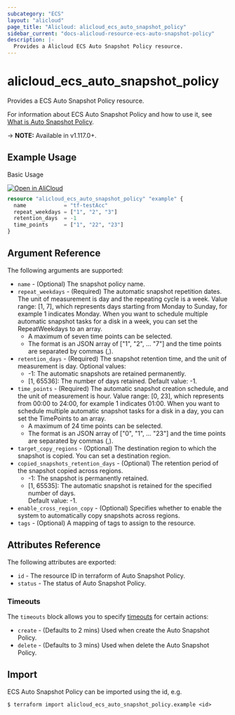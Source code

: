 ```yaml
---
subcategory: "ECS"
layout: "alicloud"
page_title: "Alicloud: alicloud_ecs_auto_snapshot_policy"
sidebar_current: "docs-alicloud-resource-ecs-auto-snapshot-policy"
description: |-
  Provides a Alicloud ECS Auto Snapshot Policy resource.
---
```


# alicloud\_ecs\_auto\_snapshot\_policy

Provides a ECS Auto Snapshot Policy resource.

For information about ECS Auto Snapshot Policy and how to use it, see [What is Auto Snapshot Policy](https://www.alibabacloud.com/help/en/doc-detail/25527.htm).

-> **NOTE:** Available in v1.117.0+.

## Example Usage

Basic Usage

<div style="display: block;margin-bottom: 40px;"><div class="oics-button" style="float: right;position: absolute;margin-bottom: 10px;">
  <a href="https://api.aliyun.com/terraform?resource=alicloud_ecs_auto_snapshot_policy&exampleId=11ecb213-3d91-9802-ac83-049610753c690fa63d3c&activeTab=example&spm=docs.r.ecs_auto_snapshot_policy.0.11ecb2133d&intl_lang=EN_US" target="_blank">
    <img alt="Open in AliCloud" src="https://img.alicdn.com/imgextra/i1/O1CN01hjjqXv1uYUlY56FyX_!!6000000006049-55-tps-254-36.svg" style="max-height: 44px; max-width: 100%;">
  </a>
</div></div>

```terraform
resource "alicloud_ecs_auto_snapshot_policy" "example" {
  name            = "tf-testAcc"
  repeat_weekdays = ["1", "2", "3"]
  retention_days  = -1
  time_points     = ["1", "22", "23"]
}

```

## Argument Reference

The following arguments are supported:

* `name` - (Optional) The snapshot policy name.
* `repeat_weekdays` - (Required) The automatic snapshot repetition dates. The unit of measurement is day and the repeating cycle is a week. Value range: [1, 7], which represents days starting from Monday to Sunday, for example 1  indicates Monday. When you want to schedule multiple automatic snapshot tasks for a disk in a week, you can set the RepeatWeekdays to an array.
    - A maximum of seven time points can be selected.
    - The format is  an JSON array of ["1", "2", … "7"]  and the time points are separated by commas (,).
* `retention_days` - (Required) The snapshot retention time, and the unit of measurement is day. Optional values:
    - -1: The automatic snapshots are retained permanently.
    - [1, 65536]: The number of days retained.
    Default value: -1.
* `time_points` - (Required) The automatic snapshot creation schedule, and the unit of measurement is hour. Value range: [0, 23], which represents from 00:00 to 24:00,  for example 1 indicates 01:00. When you want to schedule multiple automatic snapshot tasks for a disk in a day, you can set the TimePoints to an array.
    - A maximum of 24 time points can be selected.
    - The format is  an JSON array of ["0", "1", … "23"] and the time points are separated by commas (,).
* `target_copy_regions` - (Optional) The destination region to which the snapshot is copied. You can set a destination region.
* `copied_snapshots_retention_days` - (Optional) The retention period of the snapshot copied across regions.
    - -1: The snapshot is permanently retained.
    - [1, 65535]: The automatic snapshot is retained for the specified number of days.     
    Default value: -1.
* `enable_cross_region_copy` - (Optional) Specifies whether to enable the system to automatically copy snapshots across regions.
* `tags` - (Optional) A mapping of tags to assign to the resource.

## Attributes Reference

The following attributes are exported:

* `id` - The resource ID in terraform of Auto Snapshot Policy.
* `status` - The status of Auto Snapshot Policy.

### Timeouts

The `timeouts` block allows you to specify [timeouts](https://www.terraform.io/docs/configuration-0-11/resources.html#timeouts) for certain actions:

* `create` - (Defaults to 2 mins) Used when create the Auto Snapshot Policy.
* `delete` - (Defaults to 3 mins) Used when delete the Auto Snapshot Policy.

## Import

ECS Auto Snapshot Policy can be imported using the id, e.g.

```shell
$ terraform import alicloud_ecs_auto_snapshot_policy.example <id>
```
